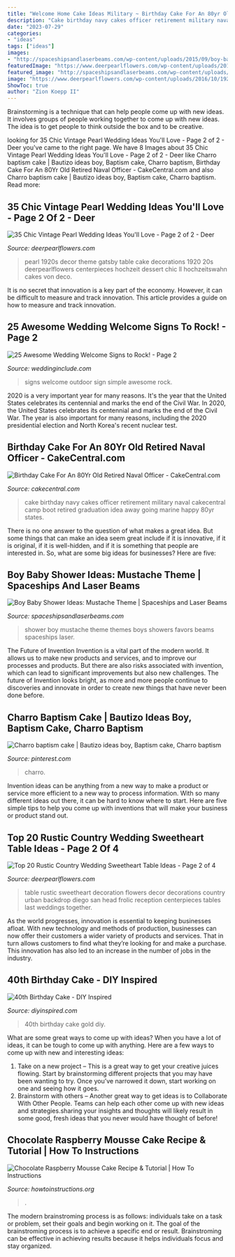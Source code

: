 ```yaml
---
title: "Welcome Home Cake Ideas Military ~ Birthday Cake For An 80yr Old Retired Naval Officer"
description: "Cake birthday navy cakes officer retirement military naval cakecentral camp boot retired graduation idea away going marine happy 80yr states"
date: "2023-07-29"
categories:
- "ideas"
tags: ["ideas"]
images:
- "http://spaceshipsandlaserbeams.com/wp-content/uploads/2015/09/boy-baby-shower-ideas-mustache-theme.jpg"
featuredImage: "https://www.deerpearlflowers.com/wp-content/uploads/2017/04/rustic-sweetheart-table-overflowing-with-flowers.jpg"
featured_image: "http://spaceshipsandlaserbeams.com/wp-content/uploads/2015/09/boy-baby-shower-ideas-mustache-theme.jpg"
image: "https://www.deerpearlflowers.com/wp-content/uploads/2016/10/1920s-vintage-pearl-wedding-dessert-decor.jpg"
ShowToc: true
author: "Zion Koepp II"
---
```



Brainstorming is a technique that can help people come up with new ideas. It involves groups of people working together to come up with new ideas. The idea is to get people to think outside the box and to be creative.

	

		
looking for 35 Chic Vintage Pearl Wedding Ideas You&#039;ll Love - Page 2 of 2 - Deer you've came to the right page. We have 8 Images about 35 Chic Vintage Pearl Wedding Ideas You&#039;ll Love - Page 2 of 2 - Deer like Charro baptism cake | Bautizo ideas boy, Baptism cake, Charro baptism, Birthday Cake For An 80Yr Old Retired Naval Officer - CakeCentral.com and also Charro baptism cake | Bautizo ideas boy, Baptism cake, Charro baptism. Read more:
		
    
## 35 Chic Vintage Pearl Wedding Ideas You&#039;ll Love - Page 2 Of 2 - Deer

<img loading=lazy src="https://www.deerpearlflowers.com/wp-content/uploads/2016/10/1920s-vintage-pearl-wedding-dessert-decor.jpg" onerror="this.onerror=null;this.src='https://tse4.mm.bing.net/th?id=OIP.E_VjvJlQz9XFd-9DlLPu0gHaLH&amp;pid=15.1';" alt="35 Chic Vintage Pearl Wedding Ideas You&#039;ll Love - Page 2 of 2 - Deer">

_Source: deerpearlflowers.com_

>pearl 1920s decor theme gatsby table cake decorations 1920 20s deerpearlflowers centerpieces hochzeit dessert chic ll hochzeitswahn cakes von deco. 

	

It is no secret that innovation is a key part of the economy. However, it can be difficult to measure and track innovation. This article provides a guide on how to measure and track innovation.

    
## 25 Awesome Wedding Welcome Signs To Rock! - Page 2

<img loading=lazy src="http://www.weddinginclude.com/wp-content/uploads/2017/08/simple-outdoor-wedding-sign.jpg" onerror="this.onerror=null;this.src='https://tse4.mm.bing.net/th?id=OIP.jkYLxhPzAo_Tzi7dyTaWfAHaLH&amp;pid=15.1';" alt="25 Awesome Wedding Welcome Signs to Rock! - Page 2">

_Source: weddinginclude.com_

>signs welcome outdoor sign simple awesome rock. 

	

2020 is a very important year for many reasons. It's the year that the United States celebrates its centennial and marks the end of the Civil War.
In 2020, the United States celebrates its centennial and marks the end of the Civil War. The year is also important for many reasons, including the 2020 presidential election and North Korea's recent nuclear test.

    
## Birthday Cake For An 80Yr Old Retired Naval Officer - CakeCentral.com

<img loading=lazy src="https://cdn001.cakecentral.com/gallery/2015/03/900_803698GKaB_birthday-cake-for-an-80yr-old-retired-naval-officer.jpg" onerror="this.onerror=null;this.src='https://tse2.mm.bing.net/th?id=OIP.dScgR2b2NG9l_yrYL_kPwwHaJ4&amp;pid=15.1';" alt="Birthday Cake For An 80Yr Old Retired Naval Officer - CakeCentral.com">

_Source: cakecentral.com_

>cake birthday navy cakes officer retirement military naval cakecentral camp boot retired graduation idea away going marine happy 80yr states. 

	

There is no one answer to the question of what makes a great idea. But some things that can make an idea seem great include if it is innovative, if it is original, if it is well-hidden, and if it is something that people are interested in.  So, what are some big ideas for businesses? Here are five: 

    
## Boy Baby Shower Ideas: Mustache Theme | Spaceships And Laser Beams

<img loading=lazy src="http://spaceshipsandlaserbeams.com/wp-content/uploads/2015/09/boy-baby-shower-ideas-mustache-theme.jpg" onerror="this.onerror=null;this.src='https://tse1.mm.bing.net/th?id=OIP.hMYiX5MJK1fszZP2QuZqRwHaKl&amp;pid=15.1';" alt="Boy Baby Shower Ideas: Mustache Theme | Spaceships and Laser Beams">

_Source: spaceshipsandlaserbeams.com_

>shower boy mustache theme themes boys showers favors beams spaceships laser. 

	

The Future of Invention
Invention is a vital part of the modern world. It allows us to make new products and services, and to improve our processes and products. But there are also risks associated with invention, which can lead to significant improvements but also new challenges. The future of Invention looks bright, as more and more people continue to discoveries and innovate in order to create new things that have never been done before.

    
## Charro Baptism Cake | Bautizo Ideas Boy, Baptism Cake, Charro Baptism

<img loading=lazy src="https://i.pinimg.com/736x/c4/b0/42/c4b0420d9de051b94314231f1997f0b7.jpg" onerror="this.onerror=null;this.src='https://tse3.mm.bing.net/th?id=OIP.Fp_ZyzgZ3dmPLQc6t79QSwHaNL&amp;pid=15.1';" alt="Charro baptism cake | Bautizo ideas boy, Baptism cake, Charro baptism">

_Source: pinterest.com_

>charro. 

	

Invention ideas can be anything from a new way to make a product or service more efficient to a new way to process information. With so many different ideas out there, it can be hard to know where to start. Here are five simple tips to help you come up with inventions that will make your business or product stand out.

    
## Top 20 Rustic Country Wedding Sweetheart Table Ideas - Page 2 Of 4

<img loading=lazy src="https://www.deerpearlflowers.com/wp-content/uploads/2017/04/rustic-sweetheart-table-overflowing-with-flowers.jpg" onerror="this.onerror=null;this.src='https://tse4.mm.bing.net/th?id=OIP.71pyldyE-xtOIAToniSOWgHaLH&amp;pid=15.1';" alt="Top 20 Rustic Country Wedding Sweetheart Table Ideas - Page 2 of 4">

_Source: deerpearlflowers.com_

>table rustic sweetheart decoration flowers decor decorations country urban backdrop diego san head frolic reception centerpieces tables last weddings together. 

	

As the world progresses, innovation is essential to keeping businesses afloat. With new technology and methods of production, businesses can now offer their customers a wider variety of products and services. That in turn allows customers to find what they’re looking for and make a purchase. This innovation has also led to an increase in the number of jobs in the industry.

    
## 40th Birthday Cake - DIY Inspired

<img loading=lazy src="https://diyinspired.com/wp-content/uploads/2020/07/40th-Birthday-Cake.jpg" onerror="this.onerror=null;this.src='https://tse2.mm.bing.net/th?id=OIP.4Q2zQpa4bMF2ZPczTAcVBwHaJ3&amp;pid=15.1';" alt="40th Birthday Cake - DIY Inspired">

_Source: diyinspired.com_

>40th birthday cake gold diy. 

	

What are some great ways to come up with ideas?
When you have a lot of ideas, it can be tough to come up with anything. Here are a few ways to come up with new and interesting ideas: 
1. Take on a new project – This is a great way to get your creative juices flowing. Start by brainstorming different projects that you may have been wanting to try. Once you’ve narrowed it down, start working on one and seeing how it goes. 
2. Brainstorm with others – Another great way to get ideas is to Collaborate With Other People. Teams can help each other come up with new ideas and strategies.sharing your insights and thoughts will likely result in some good, fresh ideas that you never would have thought of before! 

    
## Chocolate Raspberry Mousse Cake Recipe &amp; Tutorial | How To Instructions

<img loading=lazy src="http://www.howtoinstructions.org/wp-content/uploads/2016/05/Raspberry-Mousse-Cake-660x903.jpg" onerror="this.onerror=null;this.src='https://tse4.mm.bing.net/th?id=OIP.pSQutLsvhnto1BltP4GkvQHaKI&amp;pid=15.1';" alt="Chocolate Raspberry Mousse Cake Recipe &amp; Tutorial | How To Instructions">

_Source: howtoinstructions.org_

>. 

	

The modern brainstroming process is as follows: individuals take on a task or problem, set their goals and begin working on it. The goal of the brainstroming process is to achieve a specific end or result. Brainstroming can be effective in achieving results because it helps individuals focus and stay organized.

